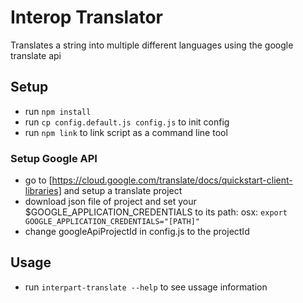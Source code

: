 # Interop Translator

Translates a string into multiple different languages using the google translate api

## Setup

* run `npm install`
* run `cp config.default.js config.js` to init config
* run `npm link` to link script as a command line tool

### Setup Google API

* go to [https://cloud.google.com/translate/docs/quickstart-client-libraries] and setup a translate project
* download json file of project and set your $GOOGLE_APPLICATION_CREDENTIALS to its path: osx: `export GOOGLE_APPLICATION_CREDENTIALS="[PATH]"`
* change googleApiProjectId in config.js to the projectId

## Usage

* run `interpart-translate --help` to see ussage information

